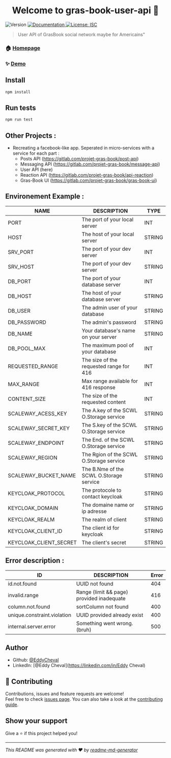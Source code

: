 <h1 align="center">Welcome to gras-book-user-api 👋</h1>
<p>
  <img alt="Version" src="https://img.shields.io/badge/version-1-blue.svg?cacheSeconds=2592000" />
  <a href="api.users.eddycheval.codes/documentation" target="_blank">
    <img alt="Documentation" src="https://img.shields.io/badge/documentation-yes-brightgreen.svg" />
  </a>
  <a href="#" target="_blank">
    <img alt="License: ISC" src="https://img.shields.io/badge/License-ISC-yellow.svg" />
  </a>
</p>

> User API of GrasBook social network maybe for Americains&#34;

### 🏠 [Homepage](https://gitlab.com/projet-gras-book/user-api#readme)

### ✨ [Demo](.users.eddycheval.codes/documentation)

## Install

```sh
npm install
```

## Run tests

```sh
npm run test
```

## Other Projects :

- Recreating a facebook-like app. Seperated in micro-services with a service for each part :
  - Posts API (https://gitlab.com/projet-gras-book/post-api)
  - Messaging API (https://gitlab.com/projet-gras-book/message-api)
  - User API (here)
  - Reaction API (https://gitlab.com/projet-gras-book/api-reaction)
  - Gras-Book UI (https://gitlab.com/projet-gras-book/gras-book-ui)

## Environement Example :

| **NAME**               | **DESCRIPTION**                         | **TYPE** |
| ---------------------- | --------------------------------------- | -------- |
| PORT                   | The port of your local server           | INT      |
| HOST                   | The host of your local server           | STRING   |
| SRV_PORT               | The port of your dev server             | INT      |
| SRV_HOST               | The port of your dev server             | STRING   |
| DB_PORT                | The port of your database server        | INT      |
| DB_HOST                | The host of your database server        | STRING   |
| DB_USER                | The admin user of your database         | STRING   |
| DB_PASSWORD            | The admin's password                    | STRING   |
| DB_NAME                | Your database's name on your server     | STRING   |
| DB_POOL_MAX            | The maximum pool of your database       | INT      |
| REQUESTED_RANGE        | The size of the requested range for 416 | INT      |
| MAX_RANGE              | Max range available for 416 response    | INT      |
| CONTENT_SIZE           | The size of the requested content       | INT      |
| SCALEWAY_ACESS_KEY     | The A.key of the SCWL O.Storage service | STRING   |
| SCALEWAY_SECRET_KEY    | The S.key of the SCWL O.Storage service | STRING   |
| SCALEWAY_ENDPOINT      | The End. of the SCWL O.Storage service  | STRING   |
| SCALEWAY_REGION        | The Rgion of the SCWL O.Storage service | STRING   |
| SCALEWAY_BUCKET_NAME   | The B.Nme of the SCWL O.Storage service | STRING   |
| KEYCLOAK_PROTOCOL      | The protocole to contact keycloak       | STRING   |
| KEYCLOAK_DOMAIN        | The domaine name or ip adresse          | STRING   |
| KEYCLOAK_REALM         | The realm of client                     | STRING   |
| KEYCLOAK_CLIENT_ID     | The client id for keycloak              | STRING   |
| KEYCLOAK_CLIENT_SECRET | The client's secret                     | STRING   |

## Error description :

| **ID**                      | **DESCRIPTION**                           | **Error** |
| --------------------------- | ----------------------------------------- | --------- |
| id.not.found                | UUID not found                            | 404       |
| invalid.range               | Range (limit && page) provided inadequate | 416       |
| column.not.found            | sortColumn not found                      | 400       |
| unique.constraint.violation | UUID provided already exist               | 400       |
| internal.server.error       | Something went wrong. (bruh)              | 500       |

## Author

- Github: [@EddyCheval](https://github.com/EddyCheval)
- LinkedIn: [@Eddy Cheval](https://linkedin.com/in/Eddy Cheval)

## 🤝 Contributing

Contributions, issues and feature requests are welcome!<br />Feel free to check [issues page](https://gitlab.com/projet-gras-book/user-api/issues). You can also take a look at the [contributing guide](ssh://git@gitlab.com/projet-gras-book/user-api/blob/master/CONTRIBUTING.md).

## Show your support

Give a ⭐️ if this project helped you!

---

_This README was generated with ❤️ by [readme-md-generator](https://github.com/kefranabg/readme-md-generator)_
